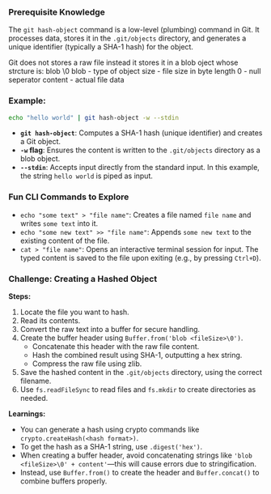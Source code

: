 ### Prerequisite Knowledge

The `git hash-object` command is a low-level (plumbing) command in Git. It processes data, stores it in the `.git/objects` directory, and generates a unique identifier (typically a SHA-1 hash) for the object.

Git does not stores a raw file instead it stores it in a blob oject whose strcture is:
blob <size>\0<content>
blob - type of object
size - file size in byte length
0 - null seperator
content - actual file data

### Example:

```bash
echo "hello world" | git hash-object -w --stdin
```

- **`git hash-object`**: Computes a SHA-1 hash (unique identifier) and creates a Git object.
- **`-w` flag**: Ensures the content is written to the `.git/objects` directory as a blob object.
- **`--stdin`**: Accepts input directly from the standard input. In this example, the string `hello world` is piped as input.

### Fun CLI Commands to Explore

- `echo "some text" > "file name"`: Creates a file named `file name` and writes `some text` into it.
- `echo "some new text" >> "file name"`: Appends `some new text` to the existing content of the file.
- `cat > "file name"`: Opens an interactive terminal session for input. The typed content is saved to the file upon exiting (e.g., by pressing `Ctrl+D`).

### Challenge: Creating a Hashed Object

**Steps:**

1. Locate the file you want to hash.
2. Read its contents.
3. Convert the raw text into a buffer for secure handling.
4. Create the buffer header using `Buffer.from('blob <fileSize>\0')`.
   - Concatenate this header with the raw file content.
   - Hash the combined result using SHA-1, outputting a hex string.
   - Compress the raw file using zlib.
5. Save the hashed content in the `.git/objects` directory, using the correct filename.
6. Use `fs.readFileSync` to read files and `fs.mkdir` to create directories as needed.

**Learnings:**

- You can generate a hash using crypto commands like `crypto.createHash(<hash format>)`.
- To get the hash as a SHA-1 string, use `.digest('hex')`.
- When creating a buffer header, avoid concatenating strings like `'blob <fileSize>\0' + content'`—this will cause errors due to stringification.
- Instead, use `Buffer.from()` to create the header and `Buffer.concat()` to combine buffers properly.
